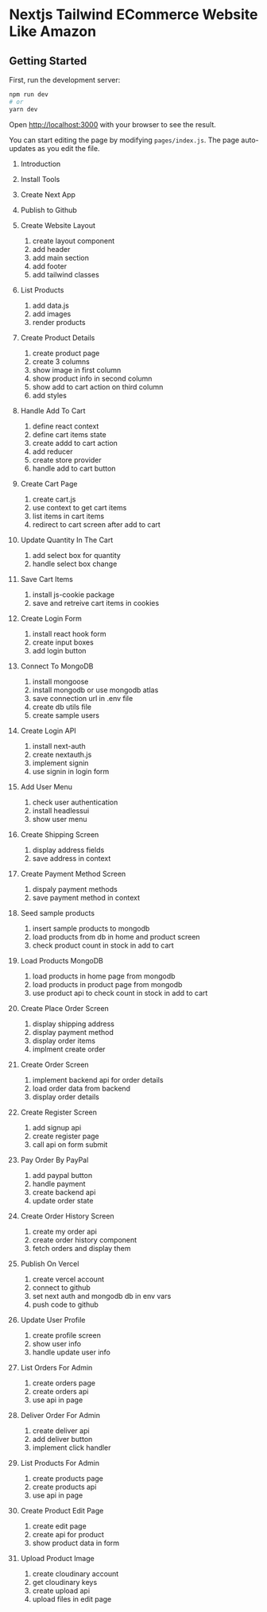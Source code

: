 # Nextjs Tailwind ECommerce Website Like Amazon

## Getting Started

First, run the development server:

```bash
npm run dev
# or
yarn dev
```

Open [http://localhost:3000](http://localhost:3000) with your browser to see the result.

You can start editing the page by modifying `pages/index.js`. The page auto-updates as you edit the file.

1. Introduction
2. Install Tools
3. Create Next App
4. Publish to Github

5. Create Website Layout

   1. create layout component
   2. add header
   3. add main section
   4. add footer
   5. add tailwind classes

6. List Products

   1. add data.js
   2. add images
   3. render products

7. Create Product Details

   1. create product page
   2. create 3 columns
   3. show image in first column
   4. show product info in second column
   5. show add to cart action on third column
   6. add styles

8. Handle Add To Cart

   1. define react context
   2. define cart items state
   3. create addd to cart action
   4. add reducer
   5. create store provider
   6. handle add to cart button

9. Create Cart Page

   1. create cart.js
   2. use context to get cart items
   3. list items in cart items
   4. redirect to cart screen after add to cart

10. Update Quantity In The Cart

    1. add select box for quantity
    2. handle select box change

11. Save Cart Items

    1. install js-cookie package
    2. save and retreive cart items in cookies

12. Create Login Form

    1. install react hook form
    2. create input boxes
    3. add login button

13. Connect To MongoDB

    1. install mongoose
    2. install mongodb or use mongodb atlas
    3. save connection url in .env file
    4. create db utils file
    5. create sample users

14. Create Login API

    1. install next-auth
    2. create nextauth.js
    3. implement signin
    4. use signin in login form

15. Add User Menu

    1. check user authentication
    2. install headlessui
    3. show user menu

16. Create Shipping Screen

    1. display address fields
    2. save address in context

17. Create Payment Method Screen

    1. dispaly payment methods
    2. save payment method in context

18. Seed sample products

    1. insert sample products to mongodb
    2. load products from db in home and product screen
    3. check product count in stock in add to cart

19. Load Products MongoDB

    1. load products in home page from mongodb
    2. load products in product page from mongodb
    3. use product api to check count in stock in add to cart

20. Create Place Order Screen

    1. display shipping address
    2. display payment method
    3. display order items
    4. implment create order

21. Create Order Screen

    1. implement backend api for order details
    2. load order data from backend
    3. display order details

22. Create Register Screen

    1. add signup api
    2. create register page
    3. call api on form submit

23. Pay Order By PayPal

    1. add paypal button
    2. handle payment
    3. create backend api
    4. update order state

24. Create Order History Screen

    1. create my order api
    2. create order history component
    3. fetch orders and display them

25. Publish On Vercel

    1. create vercel account
    2. connect to github
    3. set next auth and mongodb db in env vars
    4. push code to github

26. Update User Profile

    1. create profile screen
    2. show user info
    3. handle update user info

27. List Orders For Admin

    1. create orders page
    2. create orders api
    3. use api in page

28. Deliver Order For Admin

    1. create deliver api
    2. add deliver button
    3. implement click handler

29. List Products For Admin

    1. create products page
    2. create products api
    3. use api in page

30. Create Product Edit Page

    1. create edit page
    2. create api for product
    3. show product data in form

31. Upload Product Image
    1. create cloudinary account
    2. get cloudinary keys
    3. create upload api
    4. upload files in edit page
